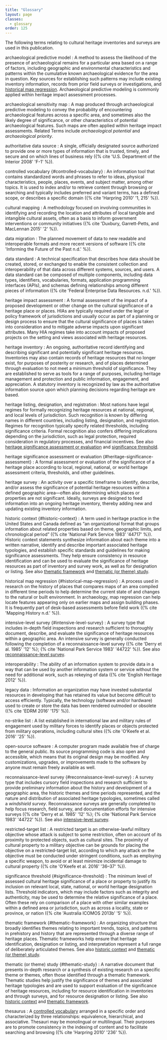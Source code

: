```yaml
---
title: "Glossary"
layout: page
classes:
  - glossary
order: 125
---
```


The following terms relating to cultural heritage inventories and surveys are used in this publication.

archaeological predictive model
:  A method to assess the likelihood of the presence of archaeological remains for a particular area based on a range of factors, including geographic and environmental characteristics and patterns within the cumulative known archaeological evidence for the area in question. Key sources for establishing such patterns may include existing inventory information, records from prior field surveys or investigations, and [historical map regression](#historical-map-regression). Archaeological predictive modeling is commonly applied within heritage impact assessment processes.

archaeological sensitivity map
:  A map produced through archaeological predictive modeling to convey the probability of encountering archaeological features across a specific area, and sometimes also the likely degree of significance, or other characteristics of potential archaeological features. Such maps are often applied within heritage impact assessments. Related Terms include *archaeological potential* and *archaeological priority*.

authoritative data source
:  A single, officially designated source authorized to provide one or more types of information that is trusted, timely, and secure and on which lines of business rely ({% cite 'U.S. Department of the Interior 2008' 'F-1' %}).

controlled vocabulary {#controlled-vocabulary}
:  An information tool that contains standardized words and phrases to refer to ideas, physical characteristics, people, places, events, and subject matter, among other topics. It is used to index and/or to retrieve content through browsing or searching and typically includes preferred and variant terms, has a defined scope, or describes a specific domain ({% cite 'Harpring 2010' '1, 215' %}).

cultural mapping
:  A methodology focused on involving communities in identifying and recording the location and attributes of local tangible and intangible cultural assets, often as a basis to inform government interventions or community initiatives ({% cite 'Duxbury, Garrett-Petts, and MacLennan 2015' '2' %}).

data migration
:  The planned movement of data to new readable and interoperable formats and more recent versions of software ({% cite 'Informing the Future of the Past n.d.' %}).

data standard
:  A technical specification that describes how data should be created, stored, or exchanged to enable the consistent collection and interoperability of that data across different systems, sources, and users. A data standard can be composed of multiple components, including data types, identifiers, vocabularies, formats, application programming interfaces (APIs), and schemas defining relationships among different pieces of information ({% cite 'Federal Enterprise Data Resources. n.d.' %}).

heritage impact assessment
:  A formal assessment of the impact of a proposed development or other change on the cultural significance of a heritage place or places. HIAs are typically required under the legal or policy framework of jurisdictions and usually occur as part of a planning or design process to ensure that the cultural significance of places is taken into consideration and to mitigate adverse impacts upon significant attributes. Many HIA regimes take into account impacts of proposed projects on the setting and views associated with heritage resources.

heritage inventory
:  An ongoing, authoritative record identifying and describing significant and potentially significant heritage resources. Inventories may also contain records of heritage resources that no longer exist, for purposes of posterity or research, and of places determined through evaluation to not meet a minimum threshold of significance. They are established to serve as tools for a range of purposes, including heritage management and protection and public information, engagement, and appreciation. A statutory inventory is recognized by law as the authoritative information source upon which planning decisions regarding heritage are based.

heritage listing, designation, and registration
:  Most nations have legal regimes for formally recognizing heritage resources at national, regional, and local levels of jurisdiction. Such recognition is known by differing names in different countries, including listing, designation, and registration. Regimes for recognition typically specify related thresholds, including significance criteria. Formal recognition also confers differing implications depending on the jurisdiction, such as legal protection, required consideration in regulatory processes, and financial incentives. See also [heritage significance assessment or evaluation](#heritage-significance-assessment) and [significance threshold](#significance-threshold).

heritage significance assessment or evaluation {#heritage-significance-assessment}
:  A formal assessment or evaluation of the significance of a heritage place according to local, regional, national, or world heritage assessment criteria, thresholds, and other guidelines.

heritage survey
:  An activity over a specific timeframe to identify, describe, and/or assess the significance of potential heritage resources within a defined geographic area—often also determining which places or properties are not significant. Ideally, surveys are designed to feed information into an ongoing heritage inventory, thereby adding new and updating existing inventory information.

historic context {#historic-context}
:  A term used in heritage practice in the United States and Canada defined as “an organizational format that groups information about related properties based on theme, geographic limits, and chronological period” ({% cite 'National Park Service 1983' '44717' %}). Historic context statements synthesize information about each theme into a written narrative, identify and describe important associated heritage typologies, and establish specific standards and guidelines for making significance assessments. They help ensure consistency in resource identification and can be used to evaluate the significance of heritage resources as part of inventory and survey work, as well as for designation or listing. See also [thematic framework](#thematic-framework) and [thematic (or theme) study](#thematic-study).

historical map regression {#historical-map-regression}
:  A process used in research on the history of places that compares maps of an area compiled in different time periods to help determine the current state of and changes to the natural or built environment. In archaeology, map regression can help locate features appearing only on earlier maps and assign building phases. It is frequently part of desk-based assessments before field work ({% cite 'Mapping History n.d.' %}).

intensive-level survey {#intensive-level-survey}
:  A survey type that includes in-depth field inspections and research sufficient to thoroughly document, describe, and evaluate the significance of heritage resources within a geographic area. An intensive survey is generally conducted following the completion of a reconnaissance-level survey ({% cite 'Derry et al. 1985' '12' %}; {% cite 'National Park Service 1983' '44722' %}). See also [reconnaissance-level survey](#reconnaissance-level-survey).

interoperability
:  The ability of an information system to provide data in a way that can be used by another information system or service without the need for additional work, such as rekeying of data ({% cite 'English Heritage 2012' %}).

legacy data
:  Information an organization may have invested substantial resources in developing that has retained its value but become difficult to access efficiently. Typically, the technology (software and/or hardware) used to create or store the data has been rendered outmoded or obsolete ({% cite 'EDRM 2016' '175' %}).

no-strike list
:  A list established in international law and military rules of engagement used by military forces to identify places or objects protected from military operations, including cultural sites ({% cite 'O’Keefe et al. 2016' '25' %}).

open-source software
:  A computer program made available free of charge to the general public. Its source programming code is also open and accessible, which means that its original design may be modified. Any customizations, upgrades, or improvements made to the software by anyone must remain freely available as well.

reconnaissance-level survey {#reconnaissance-level-survey}
:  A survey type that includes cursory field inspections and research sufficient to provide preliminary information about the history and development of a geographic area, the historic themes and time periods represented, and the nature and distribution of associated heritage typologies, sometimes called a *windshield survey*. Reconnaissance surveys are generally completed to help focus research, field survey, and documentation efforts for intensive surveys ({% cite 'Derry et al. 1985' '12' %}; {% cite 'National Park Service 1983' '44722' %}). See also [intensive-level survey](#intensive-level-survey).

restricted-target list
:  A restricted target is an otherwise-lawful military objective whose attack is subject to some restriction, often on account of its proximity to protected objects, such as cultural sites. The proximity of cultural property to a military objective can be grounds for placing the objective on a restricted-target list, according to which any attack on the objective must be conducted under stringent conditions, such as employing a specific weapon, to avoid or at least minimize incidental damage to cultural property ({% cite 'O’Keefe et al. 2016' '36–37' %}).

significance threshold {#significance-threshold}
:  The minimum level of assessed cultural heritage significance of a place or property to justify its inclusion on relevant local, state, national, or world heritage designation lists. Threshold indicators, which may include factors such as integrity and authenticity, may be used to determine the relative significance of a place. Often these rely on comparison of a place with other similar examples within a defined area or jurisdiction, such as across a locality, state or province, or nation ({% cite 'Australia ICOMOS 2013b' '5' %}).

thematic framework {#thematic-framework}
:  An organizing structure that broadly identifies themes relating to important trends, topics, and patterns in prehistory and history that are represented through a diverse range of heritage places. Thematic frameworks help ensure that heritage identification, designation or listing, and interpretation represent a full range of deliberately articulated themes. See also [historic context](#historic-context) and [thematic (or theme) study](#thematic-study).

thematic (or theme) study {#thematic-study}
:  A narrative document that presents in-depth research or a synthesis of existing research on a specific theme or themes, often those identified through a thematic framework. Thematic studies help justify the significance of themes and associated heritage typologies and are used to support evaluation of the significance of heritage resources, including for resource identification in inventories and through surveys, and for resource designation or listing. See also [historic context](#historic-context) and [thematic framework](#thematic-framework).

thesaurus
:  A [controlled vocabulary](#controlled-vocabulary) arranged in a specific order and characterized by three relationships: equivalence, hierarchical, and associative. Thesauri may be monolingual or multilingual. Their purposes are to promote consistency in the indexing of content and to facilitate searching and browsing ({% cite 'Harpring 2010' '236' %}).
